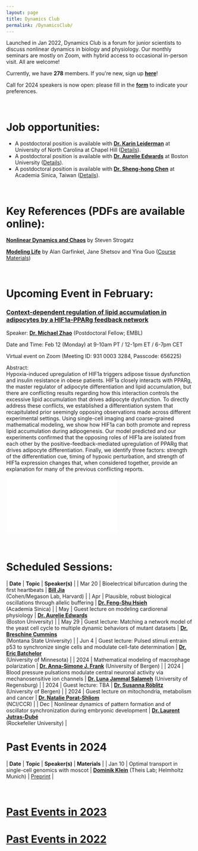 ```yaml
---
layout: page
title: Dynamics Club
permalink: /DynamicsClub/
---
```


Launched in Jan 2022, Dynamics Club is a forum for junior scientists to discuss nonlinear dynamics in biology and physiology. Our monthly seminars are mostly on Zoom, with hybrid access to occasional in-person visit. All are welcome! 

Currently, we have **278** members. If you're new, sign up [**here**](http://eepurl.com/hSqQLD)! 

Call for 2024 speakers is now open: please fill in the [**form**](https://forms.gle/HuNdCuoJUGktCzQ9A) to indicate your preferences. 

&nbsp;
&nbsp;

# Job opportunities:
- A postdoctoral position is available with [**Dr. Karin Leiderman**](https://sites.google.com/view/leiderman-research-group/home) at University of North Carolina at Chapel Hill ([Details](https://www.mathjobs.org/jobs/list/24156)).
- A postdoctoral position is available with [**Dr. Aurelie Edwards**](https://www.bu.edu/eng/profile/aurelie-edwards-phd/) at Boston University ([Details](https://drive.google.com/file/d/1ZlfzhUszbQqmBkhCdongoDhKXK6E3tW8/view?usp=share_link)).
- A postdoctoral position is available with [**Dr. Sheng-hong Chen**](https://celldynamicslab.mystrikingly.com) at Academia Sinica, Taiwan ([Details](https://drive.google.com/file/d/1XdqhF4u-28kwuuXTBc3hy07omVEm7n3n/view?usp=sharing)).

&nbsp;
&nbsp;

# Key References (PDFs are available online): 

[**Nonlinear Dynamics and Chaos**](https://www.stevenstrogatz.com/books/nonlinear-dynamics-and-chaos-with-applications-to-physics-biology-chemistry-and-engineering) by Steven Strogatz 

[**Modeling Life**](https://link.springer.com/book/10.1007/978-3-319-59731-7) by Alan Garfinkel, Jane Shetsov and Yina Guo ([Course Materials](https://modelinginbiology.github.io))

&nbsp;
&nbsp;

# Upcoming Event in February: 

### [**Context-dependent regulation of lipid accumulation in adipocytes by a HIF1a-PPARg feedback network**](https://pubmed.ncbi.nlm.nih.gov/37995680/)

Speaker: [**Dr. Michael Zhao**](https://www.embl.org/people/person/michael-zhao/) (Postdoctoral Fellow; EMBL)

Date and Time: Feb 12 (Monday) at 9-10am PT / 12-1pm ET / 6-7pm CET

Virtual event on Zoom (Meeting ID: 931 0003 3284, Passcode: 656225)

Abstract: \
Hypoxia-induced upregulation of HIF1a triggers adipose tissue dysfunction and insulin resistance in obese patients. HIF1a closely interacts with PPARg, the master regulator of adipocyte differentiation and lipid accumulation, but there are conflicting results regarding how this interaction controls the excessive lipid accumulation that drives adipocyte dysfunction. To directly address these conflicts, we established a differentiation system that recapitulated prior seemingly opposing observations made across different experimental settings. Using single-cell imaging and coarse-grained mathematical modeling, we show how HIF1a can both promote and repress lipid accumulation during adipogenesis. Our model predicted and our experiments confirmed that the opposing roles of HIF1a are isolated from each other by the positive-feedback-mediated upregulation of PPARg that drives adipocyte differentiation. Finally, we identify three factors: strength of the differentiation cue, timing of hypoxic perturbation, and strength of HIF1a expression changes that, when considered together, provide an explanation for many of the previous conflicting reports.

![DynamicsClub](/images/DynamicsClub_Feb2024.pdf)

&nbsp;
&nbsp;

# Scheduled Sessions:

| **Date** | **Topic** | **Speaker(s)** |
| Mar 20 | Bioelectrical bifurcation during the first heartbeats | [**Bill Jia**](https://chemistry.harvard.edu/people/bill-jia) <br /> (Cohen/Megason Lab, Harvard) |
| Apr | Plausible, robust biological oscillations through allelic buffering | [**Dr. Feng-Shu Hsieh**](https://celldynamicslab.mystrikingly.com/#people) <br /> (Academia Sinica) |
| May | Guest lecture on modeling cardiorenal physiology | [**Dr. Aurelie Edwards**](https://www.bu.edu/eng/profile/aurelie-edwards-phd/) <br /> (Boston University) |
| May 29 | Guest lecture: Matching a network model of the yeast cell cycle to multiple dynamic behaviors of mutant datasets | [**Dr. Breschine Cummins**](https://math.montana.edu/directory/faculty/1582810/breschine-cummins) <br /> (Montana State University) |
| Jun 4 | Guest lecture: Pulsed stimuli entrain p53 to synchronize single cells and modulate cell-fate determination | [**Dr. Eric Batchelor**](https://batchelorlab.umn.edu) <br /> (University of Minnesota) |
| 2024 | Mathematical modeling of macrophage polarization  | [**Dr. Anna-Simone J. Frank**](https://www.uib.no/en/persons/Anna-Simone.Josefine.Frank) (University of Bergen) |
| 2024 | Blood pressure pulsations modulate central neuronal activity via mechanosensitive ion channels  | [**Dr. Luna Jammal Salameh**](https://www.linkedin.com/in/luna-jammal-salameh-50852b128/?originalSubdomain=il) (University of Regensburg) |
| 2024 | Guest lecture: TBA | [**Dr. Susanna Röblitz**](https://www.uib.no/en/persons/Susanna.Röblitz) <br /> (University of Bergen) |
| 2024 | Guest lecture on mitochondria, metabolism and cancer | [**Dr. Natalie Porat-Shliom**](https://irp.nih.gov/pi/natalie-porat-shliom) <br /> (NCI/CCR) |
| Dec | Nonlinear dynamics of pattern formation and of oscillator synchronization during embryonic development | [**Dr. Laurent Jutras-Dubé**](https://www2.rockefeller.edu/research/faculty/labmembers/AliBrivanlou/) <br /> (Rockefeller University) |

# Past Events in 2024

| **Date** | **Topic** | **Speaker(s)** | **Materials** |
| Jan 10 | Optimal transport in single-cell genomics with moscot | [**Dominik Klein**](https://www.linkedin.com/in/dominik-klein-8ba2b6179/?originalSubdomain=de) (Theis Lab; Helmholtz Munich)  | [Preprint](https://www.biorxiv.org/content/10.1101/2023.05.11.540374v2) |

&nbsp;
&nbsp; 

# [Past Events in 2023](https://lingyunxiong.github.io/2023/12/15/dynamicsclub.html)

# [Past Events in 2022](https://lingyunxiong.github.io/2022/12/16/dynamicsclub.html)

&nbsp;
&nbsp;



